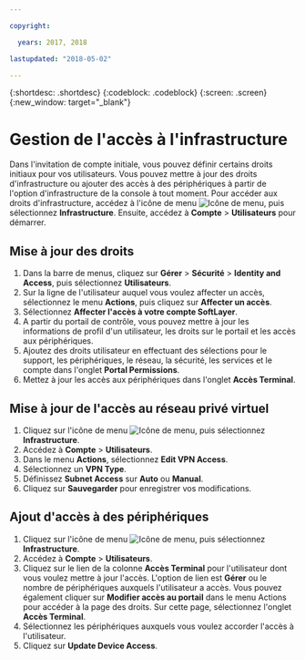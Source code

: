 ```yaml
---

copyright:

  years: 2017, 2018

lastupdated: "2018-05-02"

---
```


{:shortdesc: .shortdesc}
{:codeblock: .codeblock}
{:screen: .screen}
{:new_window: target="_blank"}

# Gestion de l'accès à l'infrastructure

Dans l'invitation de compte initiale, vous pouvez définir certains droits initiaux pour vos utilisateurs. Vous pouvez mettre à jour des droits d'infrastructure ou ajouter des accès à des périphériques à partir de l'option d'infrastructure de la console à tout moment. Pour accéder aux droits d'infrastructure, accédez à l'icône de menu ![Icône de menu](../icons/icon_hamburger.svg), puis sélectionnez **Infrastructure**. Ensuite, accédez à **Compte** &gt; **Utilisateurs** pour démarrer.

## Mise à jour des droits

1. Dans la barre de menus, cliquez sur **Gérer** &gt; **Sécurité** &gt; **Identity and Access**, puis sélectionnez **Utilisateurs**.
2. Sur la ligne de l'utilisateur auquel vous voulez affecter un accès, sélectionnez le menu **Actions**, puis cliquez sur **Affecter un accès**.
3. Sélectionnez **Affecter l'accès à votre compte SoftLayer**.
4. A partir du portail de contrôle, vous pouvez mettre à jour les informations de profil d'un utilisateur, les droits sur le portail et les accès aux périphériques.
5. Ajoutez des droits utilisateur en effectuant des sélections pour le support, les périphériques, le réseau, la sécurité, les services et le compte dans l'onglet **Portal Permissions**.
6. Mettez à jour les accès aux périphériques dans l'onglet **Accès Terminal**.

## Mise à jour de l'accès au réseau privé virtuel

1. Cliquez sur l'icône de menu ![Icône de menu](../icons/icon_hamburger.svg), puis sélectionnez **Infrastructure**.
2. Accédez à **Compte** &gt; **Utilisateurs**.
3. Dans le menu **Actions**, sélectionnez **Edit VPN Access**.
4. Sélectionnez un **VPN Type**.
5. Définissez **Subnet Access** sur **Auto** ou **Manual**.
6. Cliquez sur **Sauvegarder** pour enregistrer vos modifications.

## Ajout d'accès à des périphériques

1. Cliquez sur l'icône de menu ![Icône de menu](../icons/icon_hamburger.svg), puis sélectionnez **Infrastructure**.
2. Accédez à **Compte** &gt; **Utilisateurs**.
3. Cliquez sur le lien de la colonne **Accès Terminal** pour l'utilisateur dont vous voulez mettre à jour l'accès. L'option de lien est **Gérer** ou le nombre de périphériques auxquels l'utilisateur a accès. Vous pouvez également cliquer sur **Modifier accès au portail** dans le menu Actions pour accéder à la page des droits. Sur cette page, sélectionnez l'onglet **Accès Terminal**.
4. Sélectionnez les périphériques auxquels vous voulez accorder l'accès à l'utilisateur.
5. Cliquez sur **Update Device Access**.
